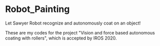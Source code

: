 # Robot_Painting
Let Sawyer Robot recognize and autonomously coat on an object!

These are my codes for the project "Vision and force based autonomous coating with rollers", which is accepted by IROS 2020.
